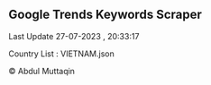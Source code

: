 

## Google Trends Keywords Scraper 
 
Last Update 27-07-2023 , 20:33:17

Country List :
VIETNAM.json



© Abdul Muttaqin 
